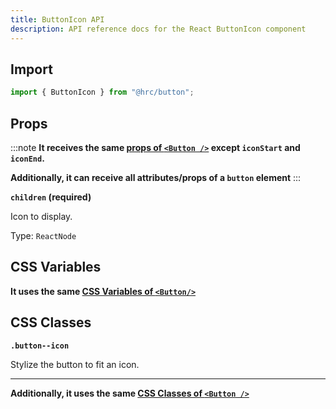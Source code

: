 ```yaml
---
title: ButtonIcon API
description: API reference docs for the React ButtonIcon component
---
```


## Import

```js
import { ButtonIcon } from "@hrc/button";
```

## Props

:::note
**It receives the same [props of `<Button />`](../button#props) except
`iconStart` and `iconEnd`.**

**Additionally, it can receive all attributes/props of a `button` element**
:::

**`children` (required)**

Icon to display.

Type: `ReactNode`

## CSS Variables

**It uses the same [CSS Variables of `<Button/>`](../button#css-variables)**

## CSS Classes

**`.button--icon`**

Stylize the button to fit an icon.

---

**Additionally, it uses the same [CSS Classes of `<Button />`](../button#css-classes)**
